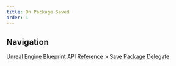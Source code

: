 ```yaml
---
title: On Package Saved
order: 1
---
```

## Navigation

[Unreal Engine Blueprint API Reference](https://dev.epicgames.com/documentation/en-us/unreal-engine/BlueprintAPI) > [Save Package Delegate](https://dev.epicgames.com/documentation/en-us/unreal-engine/BlueprintAPI/SavePackageDelegate)
